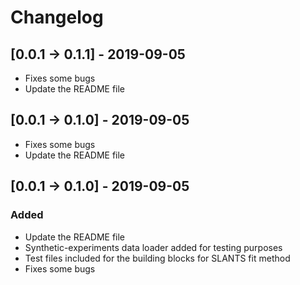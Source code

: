 # Changelog

## [0.0.1 -> 0.1.1] - 2019-09-05
- Fixes some bugs
- Update the README file

## [0.0.1 -> 0.1.0] - 2019-09-05
- Fixes some bugs
- Update the README file

## [0.0.1 -> 0.1.0] - 2019-09-05
### Added
- Update the README file
- Synthetic-experiments data loader added for testing purposes
- Test files included for the building blocks for SLANTS fit method
- Fixes some bugs



